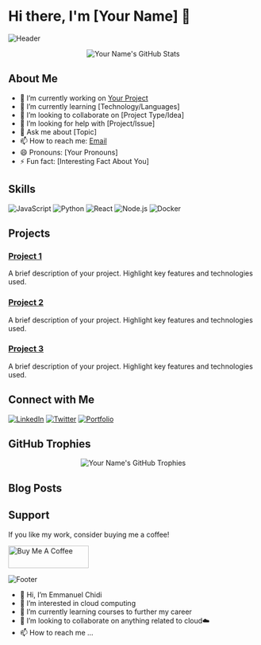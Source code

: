 # Hi there, I'm [Your Name] 👋

![Header](https://your-image-url.com)

<p align="center">
  <img src="https://github-readme-stats.vercel.app/api?username=your-github-username&show_icons=true&theme=radical" alt="Your Name's GitHub Stats">
</p>

## About Me

- 🔭 I’m currently working on [Your Project](https://github.com/your-repo)
- 🌱 I’m currently learning [Technology/Languages]
- 👯 I’m looking to collaborate on [Project Type/Idea]
- 🤔 I’m looking for help with [Project/Issue]
- 💬 Ask me about [Topic]
- 📫 How to reach me: [Email](mailto:your-email@example.com)
- 😄 Pronouns: [Your Pronouns]
- ⚡ Fun fact: [Interesting Fact About You]

## Skills

![JavaScript](https://img.shields.io/badge/JavaScript-F7DF1E?style=for-the-badge&logo=javascript&logoColor=black)
![Python](https://img.shields.io/badge/Python-3776AB?style=for-the-badge&logo=python&logoColor=white)
![React](https://img.shields.io/badge/React-20232A?style=for-the-badge&logo=react&logoColor=61DAFB)
![Node.js](https://img.shields.io/badge/Node.js-339933?style=for-the-badge&logo=node-dot-js&logoColor=white)
![Docker](https://img.shields.io/badge/Docker-2496ED?style=for-the-badge&logo=docker&logoColor=white)

## Projects

### [Project 1](https://github.com/your-repo)
A brief description of your project. Highlight key features and technologies used.

### [Project 2](https://github.com/your-repo)
A brief description of your project. Highlight key features and technologies used.

### [Project 3](https://github.com/your-repo)
A brief description of your project. Highlight key features and technologies used.

## Connect with Me

[![LinkedIn](https://img.shields.io/badge/LinkedIn-0A66C2?style=for-the-badge&logo=linkedin&logoColor=white)](https://www.linkedin.com/in/your-linkedin-profile/)
[![Twitter](https://img.shields.io/badge/Twitter-1DA1F2?style=for-the-badge&logo=twitter&logoColor=white)](https://twitter.com/your-twitter-handle)
[![Portfolio](https://img.shields.io/badge/Portfolio-000000?style=for-the-badge&logo=github-pages&logoColor=white)](https://your-portfolio.com)

## GitHub Trophies

<p align="center">
  <img src="https://github-profile-trophy.vercel.app/?username=your-github-username&theme=algolia" alt="Your Name's GitHub Trophies">
</p>

## Blog Posts

<!-- BLOG-POST-LIST:START -->
<!-- BLOG-POST-LIST:END -->

## Support

If you like my work, consider buying me a coffee!

<a href="https://www.buymeacoffee.com/your-profile" target="_blank">
    <img src="https://cdn.buymeacoffee.com/buttons/v2/default-yellow.png" alt="Buy Me A Coffee" style="height: 45px; width: 162px;">
</a>

![Footer](https://your-image-url.com)

- 👋 Hi, I’m Emmanuel Chidi
- 👀 I’m interested in cloud computing
- 🌱 I’m currently learning courses to further my career
- 💞️ I’m looking to collaborate on anything related to cloud☁️
- 📫 How to reach me ...



<!---
Emmanuelmelvin/Emmanuelmelvin is a ✨ special ✨ repository because its `README.md` (this file) appears on your GitHub profile.
You can click the Preview link to take a look at your changes.
--->
